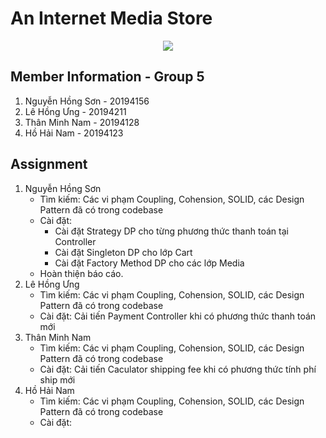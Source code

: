 #  An Internet Media Store
<p align="center">
  <img src="src/main/resources/assets/images/aims_cover_image.png" />
</p>

## Member Information - Group 5

1. Nguyễn Hồng Sơn - 20194156
2. Lê Hồng Ưng - 20194211
3. Thân Minh Nam - 20194128
4. Hồ Hải Nam - 20194123

## Assignment
1. Nguyễn Hồng Sơn
   - Tìm kiếm: Các vi phạm Coupling, Cohension, SOLID, các Design Pattern đã có trong codebase
   - Cài đặt: 
     - Cài đặt Strategy DP cho từng phương thức thanh toán tại Controller
     - Cài đặt Singleton DP cho lớp Cart
     - Cài đặt Factory Method DP cho các lớp Media
   - Hoàn thiện báo cáo.
2. Lê Hồng Ưng
    - Tìm kiếm: Các vi phạm Coupling, Cohension, SOLID, các Design Pattern đã có trong codebase
    - Cài đặt: Cải tiến Payment Controller khi có phương thức thanh toán mới
3. Thân Minh Nam
    - Tìm kiếm: Các vi phạm Coupling, Cohension, SOLID, các Design Pattern đã có trong codebase
    - Cài đặt: Cải tiến Caculator shipping fee khi có phương thức tính phí ship mới
4. Hồ Hải Nam
    - Tìm kiếm: Các vi phạm Coupling, Cohension, SOLID, các Design Pattern đã có trong codebase
    - Cài đặt:
